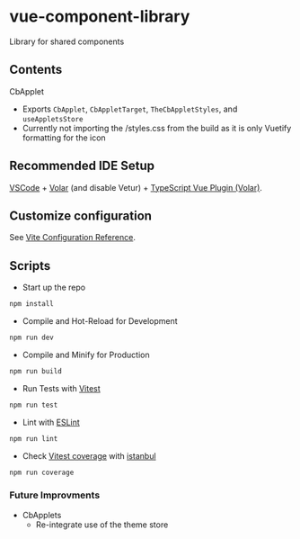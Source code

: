 # vue-component-library

Library for shared components

## Contents

CbApplet

- Exports `CbApplet`, `CbAppletTarget`, `TheCbAppletStyles`, and `useAppletsStore`
- Currently not importing the /styles.css from the build as it is only Vuetify formatting for the icon

## Recommended IDE Setup

[VSCode](https://code.visualstudio.com/) + [Volar](https://marketplace.visualstudio.com/items?itemName=Vue.volar) (and disable Vetur) + [TypeScript Vue Plugin (Volar)](https://marketplace.visualstudio.com/items?itemName=Vue.vscode-typescript-vue-plugin).

## Customize configuration

See [Vite Configuration Reference](https://vitejs.dev/config/).

## Scripts

- Start up the repo

```sh
npm install
```

- Compile and Hot-Reload for Development

```sh
npm run dev
```

- Compile and Minify for Production

```sh
npm run build
```

- Run Tests with [Vitest](https://vitest.dev/)

```sh
npm run test
```

- Lint with [ESLint](https://eslint.org/)

```sh
npm run lint
```

- Check [Vitest coverage](https://vitest.dev/guide/coverage.html) with [istanbul](https://www.npmjs.com/package/@vitest/coverage-istanbul)

```sh
npm run coverage
```

### Future Improvments

- CbApplets
  - Re-integrate use of the theme store
